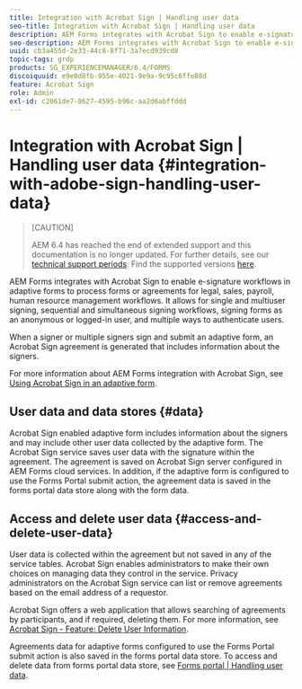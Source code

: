 ```yaml
---
title: Integration with Acrobat Sign | Handling user data
seo-title: Integration with Acrobat Sign | Handling user data
description: AEM Forms integrates with Acrobat Sign to enable e-signature workflows in adaptive forms to process forms or agreements for legal, sales, payroll, human resource management workflows. Dig deeper on user data, data stores, and access and delete user data.
seo-description: AEM Forms integrates with Acrobat Sign to enable e-signature workflows in adaptive forms to process forms or agreements for legal, sales, payroll, human resource management workflows. Dig deeper on user data, data stores, and access and delete user data.
uuid: cb3a455d-2e33-44c8-8f71-3a7ecd939cd8
topic-tags: grdp
products: SG_EXPERIENCEMANAGER/6.4/FORMS
discoiquuid: e9e0d8fb-955e-4021-9e9a-9c95c6ffe88d
feature: Acrobat Sign
role: Admin
exl-id: c2061de7-8627-4595-b96c-aa2d6abffddd
---
```

# Integration with Acrobat Sign | Handling user data {#integration-with-adobe-sign-handling-user-data}

>[CAUTION]
>
>AEM 6.4 has reached the end of extended support and this documentation is no longer updated. For further details, see our [technical support periods](https://helpx.adobe.com/support/programs/eol-matrix.html). Find the supported versions [here](https://experienceleague.adobe.com/docs/).

AEM Forms integrates with Acrobat Sign to enable e-signature workflows in adaptive forms to process forms or agreements for legal, sales, payroll, human resource management workflows. It allows for single and multiuser signing, sequential and simultaneous signing workflows, signing forms as an anonymous or logged-in user, and multiple ways to authenticate users.

When a signer or multiple signers sign and submit an adaptive form, an Acrobat Sign agreement is generated that includes information about the signers.

For more information about AEM Forms integration with Acrobat Sign, see [Using Acrobat Sign in an adaptive form](/help/forms/using/working-with-adobe-sign.md).

## User data and data stores {#data}

Acrobat Sign enabled adaptive form includes information about the signers and may include other user data collected by the adaptive form. The Acrobat Sign service saves user data with the signature within the agreement. The agreement is saved on Acrobat Sign server configured in AEM Forms cloud services. In addition, if the adaptive form is configured to use the Forms Portal submit action, the agreement data is saved in the forms portal data store along with the form data.

## Access and delete user data {#access-and-delete-user-data}

User data is collected within the agreement but not saved in any of the service tables. Acrobat Sign enables administrators to make their own choices on managing data they control in the service. Privacy administrators on the Acrobat Sign service can list or remove agreements based on the email address of a requestor.

Acrobat Sign offers a web application that allows searching of agreements by participants, and if required, deleting them. For more information, see [Acrobat Sign - Feature: Delete User Information](https://helpx.adobe.com/sign/help/adobesign_gdpr_user_deletion.html).

Agreements data for adaptive forms configured to use the Forms Portal submit action is also saved in the forms portal data store. To access and delete data from forms portal data store, see [Forms portal | Handling user data](/help/forms/using/forms-portal-handling-user-data.md).

